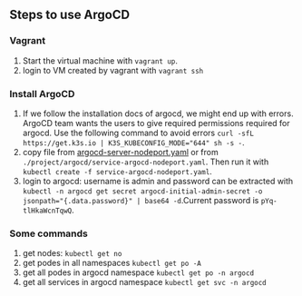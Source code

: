 ## Steps to use ArgoCD

### Vagrant
1. Start the virtual machine with `vagrant up`.
2. login to VM created by vagrant with `vagrant ssh`

### Install ArgoCD
1. If we follow the installation docs of argocd, we might end up with errors. ArgoCD team wants the users to give required permissions required for argocd. Use the following command to avoid errors `curl -sfL https://get.k3s.io | K3S_KUBECONFIG_MODE="644" sh -s -`.
2. copy file from [argocd-server-nodeport.yaml](https://github.com/udacity/nd064_course_1/blob/main/solutions/argocd/argocd-server-nodeport.yaml) or from `./project/argocd/service-argocd-nodeport.yaml`. Then run it with `kubectl create -f service-argocd-nodeport.yaml`. 
3. login to argocd: username is admin and password can be extracted with `kubectl -n argocd get secret argocd-initial-admin-secret -o jsonpath="{.data.password}" | base64 -d`.Current password is `pYq-tlHkaWcnTqwQ`.

### Some commands
1. get nodes: `kubectl get no`
2. get podes in all namespaces `kubectl get po -A`
3. get all podes in argocd namespace `kubectl get po -n argocd`
4. get all services in argocd namespace `kubectl get svc -n argocd`